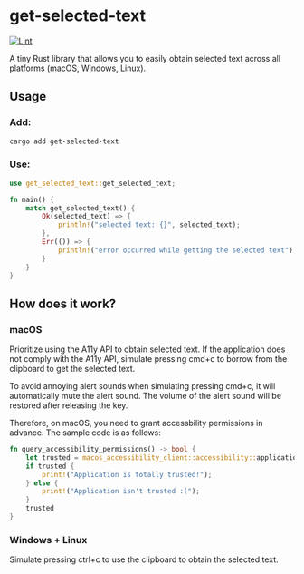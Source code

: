 get-selected-text
=================

[![Lint](https://github.com/yetone/get-selected-text/actions/workflows/lint.yaml/badge.svg)](https://github.com/yetone/get-selected-text/actions/workflows/lint.yaml)

A tiny Rust library that allows you to easily obtain selected text across all platforms (macOS, Windows, Linux).

## Usage

### Add:

```bash
cargo add get-selected-text
```

### Use:

```rust
use get_selected_text::get_selected_text;

fn main() {
    match get_selected_text() {
        Ok(selected_text) => {
            println!("selected text: {}", selected_text);
        },
        Err(()) => {
            println!("error occurred while getting the selected text");
        }
    }
}
```

## How does it work?

### macOS

Prioritize using the A11y API to obtain selected text. If the application does not comply with the A11y API, simulate pressing cmd+c to borrow from the clipboard to get the selected text.

To avoid annoying alert sounds when simulating pressing cmd+c, it will automatically mute the alert sound. The volume of the alert sound will be restored after releasing the key.

Therefore, on macOS, you need to grant accessbility permissions in advance. The sample code is as follows:

```rust
fn query_accessibility_permissions() -> bool {
    let trusted = macos_accessibility_client::accessibility::application_is_trusted_with_prompt();
    if trusted {
        print!("Application is totally trusted!");
    } else {
        print!("Application isn't trusted :(");
    }
    trusted
}
```

### Windows + Linux

Simulate pressing ctrl+c to use the clipboard to obtain the selected text.

